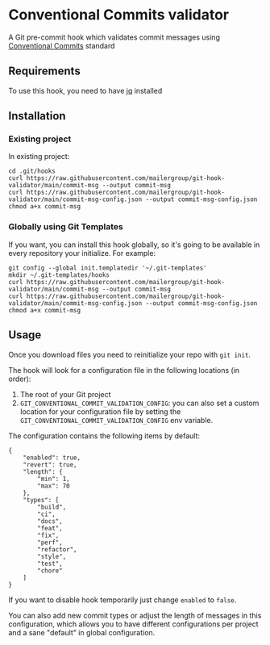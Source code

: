 # Conventional Commits validator

A Git pre-commit hook which validates commit messages using [Conventional Commits](https://www.conventionalcommits.org/) standard

## Requirements
To use this hook, you need to have [jq](https://stedolan.github.io/jq/download/) installed

## Installation

### Existing project
In existing project:
```
cd .git/hooks
curl https://raw.githubusercontent.com/mailergroup/git-hook-validator/main/commit-msg --output commit-msg
curl https://raw.githubusercontent.com/mailergroup/git-hook-validator/main/commit-msg-config.json --output commit-msg-config.json
chmod a+x commit-msg
```

### Globally using Git Templates
If you want, you can install this hook globally, so it's going to be available in every repository your initialize. For example:

```
git config --global init.templatedir '~/.git-templates'
mkdir ~/.git-templates/hooks
curl https://raw.githubusercontent.com/mailergroup/git-hook-validator/main/commit-msg --output commit-msg
curl https://raw.githubusercontent.com/mailergroup/git-hook-validator/main/commit-msg-config.json --output commit-msg-config.json
chmod a+x commit-msg
```

## Usage
Once you download files you need to reinitialize your repo with `git init`. 

The hook will look for a configuration file in the following locations (in order):
1. The root of your Git project
2. `GIT_CONVENTIONAL_COMMIT_VALIDATION_CONFIG`: you can also set a custom location for your configuration file by setting the `GIT_CONVENTIONAL_COMMIT_VALIDATION_CONFIG` env variable.

The configuration contains the following items by default:
```
{
    "enabled": true,
    "revert": true,
    "length": {
        "min": 1,
        "max": 70
    },
    "types": [
        "build",
        "ci",
        "docs",
        "feat",
        "fix",
        "perf",
        "refactor",
        "style",
        "test",
        "chore"
    ]
}
```
If you want to disable hook temporarily just change `enabled` to `false`.

You can also add new commit types or adjust the length of messages in this configuration, which allows you to have different configurations per project and a sane "default" in global configuration.